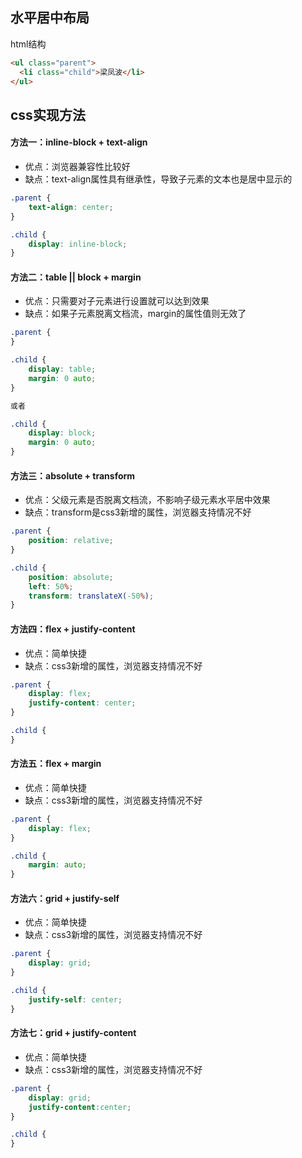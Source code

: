 ## 水平居中布局
html结构
```html
<ul class="parent">
  <li class="child">梁凤波</li>
</ul>
```
## css实现方法
#### 方法一：inline-block + text-align
- 优点：浏览器兼容性比较好
- 缺点：text-align属性具有继承性，导致子元素的文本也是居中显示的
```css
.parent {
    text-align: center;
}

.child {
    display: inline-block;
}
```

#### 方法二：table || block + margin 
- 优点：只需要对子元素进行设置就可以达到效果
- 缺点：如果子元素脱离文档流，margin的属性值则无效了
```css
.parent {
}

.child {
    display: table;
    margin: 0 auto;
}

或者 

.child {
    display: block;
    margin: 0 auto;
}
```

#### 方法三：absolute + transform
- 优点：父级元素是否脱离文档流，不影响子级元素水平居中效果
- 缺点：transform是css3新增的属性，浏览器支持情况不好
```css
.parent {
    position: relative;
}

.child {
    position: absolute;
    left: 50%;
    transform: translateX(-50%);
}
```

#### 方法四：flex + justify-content
- 优点：简单快捷
- 缺点：css3新增的属性，浏览器支持情况不好
```css
.parent {
    display: flex;
    justify-content: center;
}

.child {
}
```

#### 方法五：flex + margin
- 优点：简单快捷
- 缺点：css3新增的属性，浏览器支持情况不好
```css
.parent {
    display: flex;
}

.child {
    margin: auto;
}
```

#### 方法六：grid + justify-self
- 优点：简单快捷
- 缺点：css3新增的属性，浏览器支持情况不好
```css
.parent {
    display: grid;
}

.child {
    justify-self: center;
}
```

#### 方法七：grid + justify-content
- 优点：简单快捷
- 缺点：css3新增的属性，浏览器支持情况不好
```css
.parent {
    display: grid;
    justify-content:center;
}

.child {
}
```